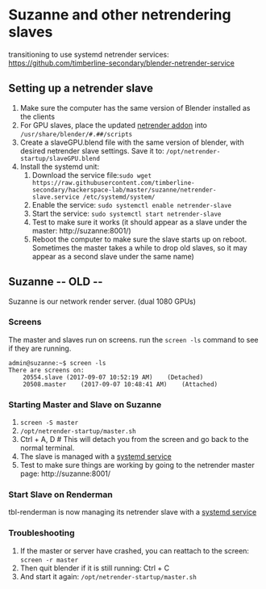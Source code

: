 # Suzanne and other netrendering slaves
transitioning to use systemd netrender services: https://github.com/timberline-secondary/blender-netrender-service

## Setting up a netrender slave
1. Make sure the computer has the same version of Blender installed as the clients
1. For GPU slaves, place the updated [netrender addon](https://github.com/timberline-secondary/Blender-Network-Render-Additions) into `/usr/share/blender/#.##/scripts`
1. Create a slaveGPU.blend file with the same version of blender, with desired netrender slave settings.  Save it to: `/opt/netrender-startup/slaveGPU.blend`
1. Install the systemd unit:
   1. Download the service file:`sudo wget https://raw.githubusercontent.com/timberline-secondary/hackerspace-lab/master/suzanne/netrender-slave.service /etc/systemd/system/`
   1. Enable the service: `sudo systemctl enable netrender-slave`
   1. Start the service: `sudo systemctl start netrender-slave`
   1. Test to make sure it works (it should appear as a slave under the master: http://suzanne:8001/)
   1. Reboot the computer to make sure the slave starts up on reboot.  Sometimes the master takes a while to drop old slaves, so it may appear as a second slave under the same name)

## Suzanne -- OLD --
Suzanne is our network render server. (dual 1080 GPUs)

### Screens
The master and slaves run on screens.  run the `screen -ls` command to see if they are running.
```
admin@suzanne:~$ screen -ls
There are screens on:
	20554.slave	(2017-09-07 10:52:19 AM)	(Detached)
	20508.master	(2017-09-07 10:48:41 AM)	(Attached)
```


### Starting Master and Slave on Suzanne

1. `screen -S master`
2. `/opt/netrender-startup/master.sh`
3. Ctrl + A, D  # This will detach you from the screen and go back to the normal terminal.
4. The slave is managed with a [systemd service](https://github.com/timberline-secondary/blender-netrender-service)
7. Test to make sure things are working by going to the netrender master page: http://suzanne:8001/

### Start Slave on Renderman

tbl-renderman is now managing its netrender slave with a [systemd service](https://github.com/timberline-secondary/blender-netrender-service)

### Troubleshooting

1. If the master or server have crashed, you can reattach to the screen: `screen -r master`
2. Then quit blender if it is still running: Ctrl + C
3. And start it again: `/opt/netrender-startup/master.sh`





